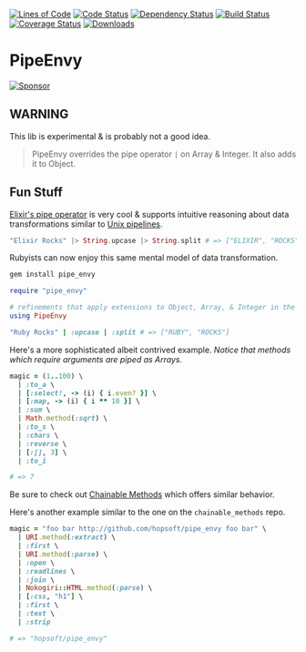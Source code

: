 [![Lines of Code](http://img.shields.io/badge/lines_of_code-30-brightgreen.svg?style=flat)](http://blog.codinghorror.com/the-best-code-is-no-code-at-all/)
[![Code Status](http://img.shields.io/codeclimate/github/hopsoft/pipe_envy.svg?style=flat)](https://codeclimate.com/github/hopsoft/pipe_envy)
[![Dependency Status](http://img.shields.io/gemnasium/hopsoft/pipe_envy.svg?style=flat)](https://gemnasium.com/hopsoft/pipe_envy)
[![Build Status](http://img.shields.io/travis/hopsoft/pipe_envy.svg?style=flat)](https://travis-ci.org/hopsoft/pipe_envy)
[![Coverage Status](https://img.shields.io/coveralls/hopsoft/pipe_envy.svg?style=flat)](https://coveralls.io/r/hopsoft/pipe_envy?branch=master)
[![Downloads](http://img.shields.io/gem/dt/pipe_envy.svg?style=flat)](http://rubygems.org/gems/pipe_envy)

# PipeEnvy

[![Sponsor](https://app.codesponsor.io/embed/QMSjMHrtPhvfmCnk5Hbikhhr/hopsoft/pipe_envy.svg)](https://app.codesponsor.io/link/QMSjMHrtPhvfmCnk5Hbikhhr/hopsoft/pipe_envy)

## WARNING

This lib is experimental & is probably not a good idea.

> PipeEnvy overrides the pipe operator `|` on Array & Integer.
> It also adds it to Object.

## Fun Stuff

[Elixir's pipe operator](https://elixir-lang.org/getting-started/enumerables-and-streams.html#the-pipe-operator)
is very cool & supports intuitive reasoning about data transformations similar to [Unix pipelines](https://en.wikipedia.org/wiki/Pipeline_(Unix)).

```elixir
"Elixir Rocks" |> String.upcase |> String.split # => ["ELIXIR", "ROCKS"]
```

Rubyists can now enjoy this same mental model of data transformation.

```sh
gem install pipe_envy
```

```ruby
require "pipe_envy"

# refinements that apply extensions to Object, Array, & Integer in the current scope
using PipeEnvy

"Ruby Rocks" | :upcase | :split # => ["RUBY", "ROCKS"]
```

Here's a more sophisticated albeit contrived example.
*Notice that methods which require arguments are piped as Arrays.*

```ruby
magic = (1..100) \
  | :to_a \
  | [:select!, -> (i) { i.even? }] \
  | [:map, -> (i) { i ** 10 }] \
  | :sum \
  | Math.method(:sqrt) \
  | :to_s \
  | :chars \
  | :reverse \
  | [:[], 3] \
  | :to_i

# => 7
```

Be sure to check out [Chainable Methods](https://github.com/akitaonrails/chainable_methods) which offers similar behavior.

Here's another example similar to the one on the `chainable_methods` repo.

```ruby
magic = "foo bar http://github.com/hopsoft/pipe_envy foo bar" \
  | URI.method(:extract) \
  | :first \
  | URI.method(:parse) \
  | :open \
  | :readlines \
  | :join \
  | Nokogiri::HTML.method(:parse) \
  | [:css, "h1"] \
  | :first \
  | :text \
  | :strip

# => "hopsoft/pipe_envy"
```
